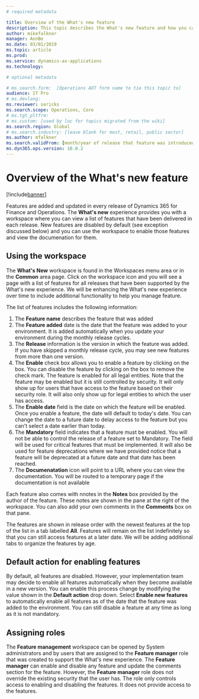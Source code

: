 ```yaml
---
# required metadata

title: Overview of the What's new feature
description: This topic describes the What's new feature and how you can use it.
author: mikefalkner
manager: AnnBe
ms.date: 03/01/2019
ms.topic: article
ms.prod: 
ms.service: dynamics-ax-applications
ms.technology: 

# optional metadata

# ms.search.form:  [Operations AOT form name to tie this topic to]
audience: IT Pro
# ms.devlang: 
ms.reviewer: sericks
ms.search.scope: Operations, Core
# ms.tgt_pltfrm: 
# ms.custom: [used by loc for topics migrated from the wiki]
ms.search.region: Global 
# ms.search.industry: [leave blank for most, retail, public sector]
ms.author: mfalkner
ms.search.validFrom: [month/year of release that feature was introduced in, in format yyyy-mm-dd]
ms.dyn365.ops.version: 10.0.2
---
```


# Overview of the What's new feature

[!include[banner](../../includes/banner.md)]

Features are added and updated in every release of Dynamics 365 for Finance and Operations. The **What's new** experience provides you with a workspace where you can view a list of features that have been delivered in each release. New features are disabled by default (see exception discussed below) and you can use the workspace to enable those features and view the documenation for them.

## Using the workspace

The **What's New** workspace is found in the Workspaces menu area or in the **Common** area page. Click on the workspace icon and you will see a page with a list of features for all releases that have been supported by the What's new experience. We will be enhancing the What's new experience over time to include additional functionality to help you manage feature.

The list of features includes the following information:
1) The **Feature name** describes the feature that was added
2) The **Feature added** date is the date that the feature was added to your environment. It is added automatically when you update your environment during the monthly release cycles. 
3) The **Release** information is the version in which the feature was added. If you have skipped a monthly release cycle, you may see new features from more than one version. 
4) The **Enable** check box allows you to enable a feature by clicking on the box. You can disable the feature by clicking on the box to remove the check mark. The feature is enabled for all legal entities. Note that the feature may be enabled but it is still controlled by security. It will only show up for users that have access to the feature based on their security role. It will also only show up for legal entities to which the user has access. 
5) The **Enable date** field is the date on which the feature will be enabled. Once you enable a feature, the date will default to today's date. You can change the date to a future date to delay access to the feature but you can't select a date earlier than today.
6) The **Mandatory** field indicates that a feature must be enabled. You will not be able to control the release of a feature set to Mandatory. The field will be used for critical features that must be implemented. It will also be used for feature deprecations where we have provided notice that a feature will be deprecated at a future date and that date has been reached. 
7) The **Documenatation** icon will point to a URL where you can view the documentation. You will be routed to a temporary page if the documentation is not available

Each feature also comes with nnotes in the **Notes** box provided by the author of the feature. These notes are shown in the pane at the right of the workspace. You can also add your own comments in the **Comments** box on that pane. 

The features are shown in release order with the newest features at the top of the list in a tab labelled **All**. Features will remain on the list indefinitely so that you can still access features at a later date. We will be adding additional tabs to organize the features by age.

## Default action for enabling features

By default, all features are disabled. However, your implementation team may decide to enable all features automatically when they become available in a new version. You can enable this process change by modifying the value shown in the **Default action** drop down. Select **Enable new features** to automatically enable all features as of the date that the feature was added to the environment. You can still disable a feature at any time as long as it is not mandatory.

## Assigning roles

The **Feature management** workspace can be opened by System administrators and by users that are assigned to the **Feature manager** role that was created to support the What's new experience. The **Feature manager** can enable and disable any feature and update the comments section for the feature. However, the **Feature manager** role does not override the existing security that the user has. The role only controls access to enabling and disabling the features. It does not provide access to the features. 
